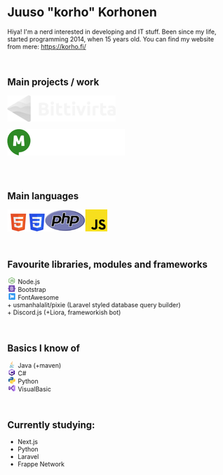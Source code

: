 # Juuso "korho" Korhonen
Hiya! I'm a nerd interested in developing and IT stuff. Been since my life, started programming 2014, when 15 years old. You can find my website from mere: https://korho.fi/

<br>

## Main projects / work
[<img src="assets/bittivirta.svg" height=60>](https://bittivirta.fi/)

[<img src="assets/minespeak.png" height=60>](https://minespeak.fi/)

<br>
<br>

## Main languages
<img src="assets/html.svg" height=50><img src="assets/css.svg" height=50><img src="assets/php.svg" height=50><img src="assets/javascript.svg" height=50>
 
<br>

## Favourite libraries, modules and frameworks
<ul style="list-style-type:none;padding:0">
    <li><img src="assets/node.svg" height=15 style="min-width:20px;object-fit:scale-down;"> Node.js</li>
    <li><img src="assets/bootstrap.svg" height=15 style="min-width:20px;object-fit:scale-down;"> Bootstrap</li>
    <li><img src="assets/fontawesome.svg" height=15 style="min-width:20px;object-fit:scale-down;"> FontAwesome</li>
    <li>+ usmanhalalit/pixie (Laravel styled database query builder)</li>
    <li>+ Discord.js (+Liora, frameworkish bot)</li>
</ul>

<br>

## Basics I know of
<ul style="list-style-type:none;padding:0">
    <li><img src="assets/java.svg" height=15 style="min-width:20px;object-fit:scale-down;"> Java (+maven)</li>
    <li><img src="assets/csharp.svg" height=15 style="min-width:20px;object-fit:scale-down;"> C#</li>
    <li><img src="assets/python.svg" height=15 style="min-width:20px;object-fit:scale-down;"> Python</li>
    <li><img src="assets/vs.svg" height=15 style="min-width:20px;object-fit:scale-down;"> VisualBasic</li>
</ul>

<br>

## Currently studying:
- Next.js
- Python
- Laravel
- Frappe Network
